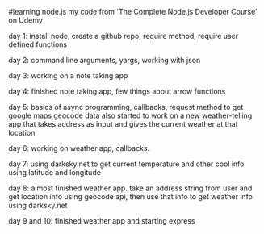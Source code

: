 #learning node.js
my code from 'The Complete Node.js Developer Course' on Udemy

day 1: install node, create a github repo, require method, require user defined functions

day 2: command line arguments, yargs, working with json

day 3: working on a note taking app

day 4: finished note taking app, few things about arrow functions

day 5: basics of async programming, callbacks, request method to get google maps geocode data
      also started to work on a new weather-telling app that takes address as input and gives the current weather at that location

day 6: working on weather app, callbacks.

day 7: using darksky.net to get current temperature and other cool info using latitude and longitude

day 8: almost finished weather app. take an address string from user and get location info using geocode api, then use that info to get weather info using darksky.net

day 9 and 10: finished weather app and starting express
